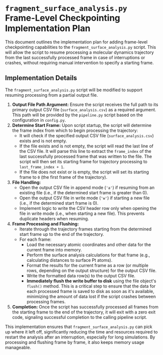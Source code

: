 # `fragment_surface_analysis.py` Frame-Level Checkpointing Implementation Plan

This document outlines the implementation plan for adding frame-level checkpointing capabilities to the `fragment_surface_analysis.py` script. This will allow the script to resume processing a molecular dynamics trajectory from the last successfully processed frame in case of interruptions or crashes, without requiring manual intervention to specify a starting frame.

## Implementation Details

The `fragment_surface_analysis.py` script will be modified to support resuming processing from a partial output file.

1.  **Output File Path Argument:** Ensure the script receives the full path to its primary output CSV file (`surface_analysis.csv`) as a required argument. This path will be provided by the `pipeline.py` script based on the configuration in `config.py`.
2.  **Determine Start Frame:** Upon script startup, the script will determine the frame index from which to begin processing the trajectory:
    *   It will check if the specified output CSV file (`surface_analysis.csv`) exists and is not empty.
    *   If the file exists and is not empty, the script will read the last line of the CSV file. It will parse this line to extract the `frame_index` of the last successfully processed frame that was written to the file. The script will then set its starting frame for trajectory processing to `last_frame_index + 1`.
    *   If the file does not exist or is empty, the script will set its starting frame to `0` (the first frame of the trajectory).
3.  **File Handling:**
    *   Open the output CSV file in append mode (`'a'`) if resuming from an existing file (i.e., if the determined start frame is greater than 0).
    *   Open the output CSV file in write mode (`'w'`) if starting a new file (i.e., if the determined start frame is 0).
    *   Implement logic to write the CSV header row only when opening the file in write mode (i.e., when starting a new file). This prevents duplicate headers when resuming.
4.  **Frame Processing and Flushing:**
    *   Iterate through the trajectory frames starting from the determined start frame up to the end of the trajectory.
    *   For each frame:
        *   Load the necessary atomic coordinates and other data for the current frame into memory.
        *   Perform the surface analysis calculations for that frame (e.g., calculating distances to surface Pt atoms).
        *   Format the results for the current frame as a row (or multiple rows, depending on the output structure) for the output CSV file.
        *   Write the formatted data row(s) to the output CSV file.
        *   **Immediately flush the write buffer to disk** using the file object's `flush()` method. This is a critical step to ensure that the data for each processed frame is saved to disk as soon as it's available, minimizing the amount of data lost if the script crashes between processing frames.
5.  **Completion:** Once the script has successfully processed all frames from the starting frame to the end of the trajectory, it will exit with a zero exit code, signaling successful completion to the calling pipeline script.

This implementation ensures that `fragment_surface_analysis.py` can pick up where it left off, significantly reducing the time and resources required to restart the analysis after an interruption, especially for long simulations. By processing and flushing frame by frame, it also keeps memory usage manageable.